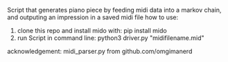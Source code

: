 Script that generates piano piece by feeding midi data into a markov chain, and outputing an impression in a saved midi file
how to use:
1. clone this repo and install mido with: pip install mido
2. run Script in command line: python3 driver.py "midifilename.mid"



acknowledgement: midi_parser.py from github.com/omgimanerd

